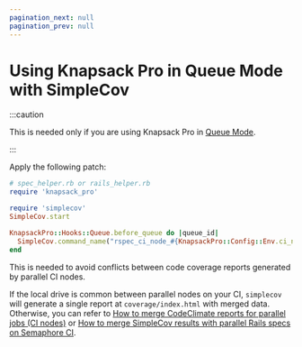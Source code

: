 ```yaml
---
pagination_next: null
pagination_prev: null
---
```


# Using Knapsack Pro in Queue Mode with SimpleCov

:::caution

This is needed only if you are using Knapsack Pro in [Queue Mode](../overview/index.md#queue-mode-dynamic-split).

:::

Apply the following patch:

```ruby
# spec_helper.rb or rails_helper.rb
require 'knapsack_pro'

require 'simplecov'
SimpleCov.start

KnapsackPro::Hooks::Queue.before_queue do |queue_id|
  SimpleCov.command_name("rspec_ci_node_#{KnapsackPro::Config::Env.ci_node_index}")
end
```

This is needed to avoid conflicts between code coverage reports generated by parallel CI nodes.

If the local drive is common between parallel nodes on your CI, `simplecov` will generate a single report at `coverage/index.html` with merged data. Otherwise, you can refer to [How to merge CodeClimate reports for parallel jobs (CI nodes)](https://docs.knapsackpro.com/2019/how-to-merge-codeclimate-reports-for-parallel-jobs-ci-nodes) or [How to merge SimpleCov results with parallel Rails specs on Semaphore CI](https://docs.knapsackpro.com/2020/how-to-merge-simplecov-results-with-parallel-rails-specs).
